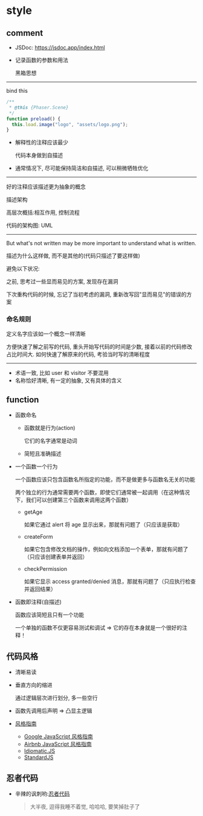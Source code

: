 # style

## comment

- JSDoc: https://jsdoc.app/index.html

- 记录函数的参数和用法

  黑箱思想

---

bind this

```js
/**
 * @this {Phaser.Scene}
 */
function preload() {
  this.load.image("logo", "assets/logo.png");
}
```

- 解释性的注释应该最少

  代码本身做到自描述

- 通常情况下, 尽可能保持简洁和自描述, 可以稍微牺牲优化

---

好的注释应该描述更为抽象的概念

描述架构

高层次概括:相互作用, 控制流程

代码的架构图: UML

---

But what's not written may be more important to understand what is written.

描述为什么这样做, 而不是其他的(代码只描述了要这样做)

避免以下状况:

之前, 思考过一些显而易见的方案, 发现存在漏洞

下次重构代码的时候, 忘记了当初考虑的漏洞, 重新改写回"显而易见"的错误的方案

### 命名规则

定义名字应该如一个概念一样清晰

方便快速了解之前写的代码, 重头开始写代码的时间是少数, 接着以前的代码修改占比时间大. 如何快速了解原来的代码, 考验当时写的清晰程度

---

- 术语一致, 比如 user 和 visitor 不要混用
- 名称恰好清晰, 有一定的抽象, 又有具体的含义

## function

- 函数命名

  - 函数就是行为(action)

    它们的名字通常是动词

  - 简短且准确描述

- 一个函数一个行为

  一个函数应该只包含函数名所指定的功能，而不是做更多与函数名无关的功能

  两个独立的行为通常需要两个函数，即使它们通常被一起调用（在这种情况下，我们可以创建第三个函数来调用这两个函数）

  - getAge

    如果它通过 alert 将 age 显示出来，那就有问题了（只应该是获取）

  - createForm

    如果它包含修改文档的操作，例如向文档添加一个表单，那就有问题了（只应该创建表单并返回）

  - checkPermission

    如果它显示 access granted/denied 消息，那就有问题了（只应执行检查并返回结果）

- 函数即注释(自描述)

  函数应该简短且只有一个功能

  一个单独的函数不仅更容易测试和调试 => 它的存在本身就是一个很好的注释！

## 代码风格

- 清晰易读

- 垂直方向的缩进

  通过逻辑层次进行划分, 多一些空行

- 函数先调用后声明 => 凸显主逻辑

- [风格指南](https://zh.javascript.info/coding-style#feng-ge-zhi-nan)

  - [Google JavaScript 风格指南](https://google.github.io/styleguide/jsguide.html)
  - [Airbnb JavaScript 风格指南](https://github.com/airbnb/javascript)
  - [Idiomatic.JS](https://github.com/rwaldron/idiomatic.js)
  - [StandardJS](https://standardjs.com/)

## 忍者代码

- 辛辣的讽刺哟:[忍者代码](https://zh.javascript.info/ninja-code)

  > 大半夜, 逗得我睡不着觉, 哈哈哈, 要笑掉肚子了
